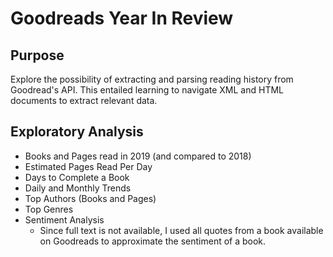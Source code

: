 # Goodreads Year In Review

## Purpose

Explore the possibility of extracting and parsing reading history from Goodread's API. This entailed learning to navigate XML and HTML documents to extract relevant data. 

## Exploratory Analysis 

- Books and Pages read in 2019 (and compared to 2018)
- Estimated Pages Read Per Day
- Days to Complete a Book
- Daily and Monthly Trends
- Top Authors (Books and Pages)
- Top Genres
- Sentiment Analysis
  - Since full text is not available, I used all quotes from a book available on Goodreads to approximate the sentiment of a book. 
